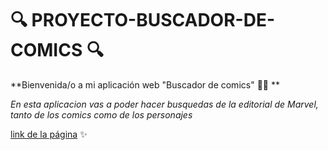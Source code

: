 # 🔍 PROYECTO-BUSCADOR-DE-COMICS 🔍

**Bienvenida/o a mi aplicación web "Buscador de comics" 🦹‍♂️ ** 

*En esta aplicacion vas a poder hacer busquedas de la editorial de Marvel, tanto de los comics como de los personajes*

[link de la página](https://develop--bright-sawine-31fb78.netlify.app/) ✨
